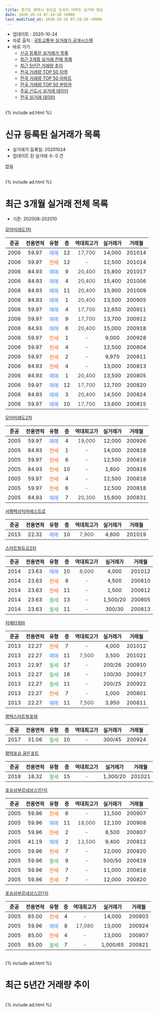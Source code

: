 ```yaml
---
title: 경기도 평택시 포승읍 도곡리 아파트 실거래 정보
date: 2020-10-24 07:10:20 +0900
last_modified_at: 2020-10-24 07:10:20 +0900
---
```


* 업데이트 : 2020-10-24
* 자료 출처 : [국토교통부 실거래가 공개시스템](http://rt.molit.go.kr)
* 바로 가기
    * [신규 등록된 실거래가 목록](#신규-등록된-실거래가-목록)
    * [최근 3개월 실거래 전체 목록](#최근-3개월-실거래-전체-목록)
    * [최근 5년간 거래량 추이](#최근-5년간-거래량-추이)
    * [전국 거래량 TOP 50 지역](https://inasie.github.io/apt-trade-info/최근-3개월-전국에서-가장-거래가-많이-발생한-지역)
    * [전국 거래량 TOP 50 아파트](https://inasie.github.io/apt-trade-info/최근-3개월-전국에서-가장-거래가-많이-발생한-아파트)
    * [전국 거래량 TOP 50 분양권](https://inasie.github.io/apt-trade-info/최근-3개월-전국에서-가장-거래가-많이-발생한-분양권)
    * [주요 신도시 실거래 데이터](https://inasie.github.io/apt-trade-info/주요-신도시)
    * [전국 실거래 데이터](https://inasie.github.io/apt-trade-info/전국)
<br>
{% include ad.html %}
<br>

# 신규 등록된 실거래가 목록
* 실거래가 등록일: 20201024
* 업데이트 된 실거래 수: 0 건

없음

<br>
{% include ad.html %}
<br>

# 최근 3개월 실거래 전체 목록
* 기준: 202008-202010


[모아미래도1차](https://search.naver.com/search.naver?query=%EA%B2%BD%EA%B8%B0%EB%8F%84+%ED%8F%89%ED%83%9D%EC%8B%9C+%ED%8F%AC%EC%8A%B9%EC%9D%8D+%EB%8F%84%EA%B3%A1%EB%A6%AC+%EB%AA%A8%EC%95%84%EB%AF%B8%EB%9E%98%EB%8F%841%EC%B0%A8)

|준공|전용면적|유형|층|역대최고가|실거래가|거래월|
|:---:|:---:|:---:|:---:|:---:|:---:|:---:|
|2006|59.97|<span style="color:#4285f3">매매</span>|12|<span style="color:#444444">17,700</span>|14,000|201014|
|2006|59.97|<span style="color:#ff5a00">전세</span>|12|<span style="color:#444444">-</span>|12,500|201014|
|2006|84.93|<span style="color:#4285f3">매매</span>|9|<span style="color:#444444">20,400</span>|15,800|201017|
|2006|84.93|<span style="color:#4285f3">매매</span>|4|<span style="color:#444444">20,400</span>|15,400|201006|
|2006|84.93|<span style="color:#4285f3">매매</span>|11|<span style="color:#444444">20,400</span>|15,900|201009|
|2006|84.93|<span style="color:#4285f3">매매</span>|1|<span style="color:#444444">20,400</span>|13,500|200905|
|2006|59.97|<span style="color:#4285f3">매매</span>|4|<span style="color:#444444">17,700</span>|12,650|200911|
|2006|59.97|<span style="color:#4285f3">매매</span>|9|<span style="color:#444444">17,700</span>|13,700|200912|
|2006|84.93|<span style="color:#4285f3">매매</span>|6|<span style="color:#444444">20,400</span>|15,000|200918|
|2006|59.97|<span style="color:#ff5a00">전세</span>|1|<span style="color:#444444">-</span>|9,000|200928|
|2006|59.97|<span style="color:#ff5a00">전세</span>|4|<span style="color:#444444">-</span>|12,500|200804|
|2006|59.97|<span style="color:#ff5a00">전세</span>|2|<span style="color:#444444">-</span>|9,970|200811|
|2006|84.93|<span style="color:#ff5a00">전세</span>|4|<span style="color:#444444">-</span>|13,000|200813|
|2006|84.93|<span style="color:#4285f3">매매</span>|1|<span style="color:#444444">20,400</span>|13,500|200805|
|2006|59.97|<span style="color:#4285f3">매매</span>|12|<span style="color:#444444">17,700</span>|12,700|200820|
|2006|84.93|<span style="color:#4285f3">매매</span>|3|<span style="color:#444444">20,400</span>|14,500|200824|
|2006|59.97|<span style="color:#4285f3">매매</span>|10|<span style="color:#444444">17,700</span>|13,600|200815|

[모아미래도2차](https://search.naver.com/search.naver?query=%EA%B2%BD%EA%B8%B0%EB%8F%84+%ED%8F%89%ED%83%9D%EC%8B%9C+%ED%8F%AC%EC%8A%B9%EC%9D%8D+%EB%8F%84%EA%B3%A1%EB%A6%AC+%EB%AA%A8%EC%95%84%EB%AF%B8%EB%9E%98%EB%8F%842%EC%B0%A8)

|준공|전용면적|유형|층|역대최고가|실거래가|거래월|
|:---:|:---:|:---:|:---:|:---:|:---:|:---:|
|2005|59.97|<span style="color:#4285f3">매매</span>|4|<span style="color:#444444">19,000</span>|12,000|200926|
|2005|84.93|<span style="color:#ff5a00">전세</span>|1|<span style="color:#444444">-</span>|14,000|200818|
|2005|59.97|<span style="color:#ff5a00">전세</span>|6|<span style="color:#444444">-</span>|12,500|200818|
|2005|84.93|<span style="color:#ff5a00">전세</span>|10|<span style="color:#444444">-</span>|1,600|200819|
|2005|59.97|<span style="color:#ff5a00">전세</span>|4|<span style="color:#444444">-</span>|12,500|200818|
|2005|59.97|<span style="color:#ff5a00">전세</span>|6|<span style="color:#444444">-</span>|12,500|200818|
|2005|84.93|<span style="color:#4285f3">매매</span>|7|<span style="color:#444444">20,300</span>|15,600|200831|

[서평택삼익마에스트로](https://search.naver.com/search.naver?query=%EA%B2%BD%EA%B8%B0%EB%8F%84+%ED%8F%89%ED%83%9D%EC%8B%9C+%ED%8F%AC%EC%8A%B9%EC%9D%8D+%EB%8F%84%EA%B3%A1%EB%A6%AC+%EC%84%9C%ED%8F%89%ED%83%9D%EC%82%BC%EC%9D%B5%EB%A7%88%EC%97%90%EC%8A%A4%ED%8A%B8%EB%A1%9C)

|준공|전용면적|유형|층|역대최고가|실거래가|거래월|
|:---:|:---:|:---:|:---:|:---:|:---:|:---:|
|2015|22.32|<span style="color:#4285f3">매매</span>|10|<span style="color:#444444">7,900</span>|4,600|201019|

[스마트빌듀오2차](https://search.naver.com/search.naver?query=%EA%B2%BD%EA%B8%B0%EB%8F%84+%ED%8F%89%ED%83%9D%EC%8B%9C+%ED%8F%AC%EC%8A%B9%EC%9D%8D+%EB%8F%84%EA%B3%A1%EB%A6%AC+%EC%8A%A4%EB%A7%88%ED%8A%B8%EB%B9%8C%EB%93%80%EC%98%A42%EC%B0%A8)

|준공|전용면적|유형|층|역대최고가|실거래가|거래월|
|:---:|:---:|:---:|:---:|:---:|:---:|:---:|
|2014|23.63|<span style="color:#4285f3">매매</span>|10|<span style="color:#444444">8,000</span>|4,000|201012|
|2014|23.63|<span style="color:#ff5a00">전세</span>|8|<span style="color:#444444">-</span>|4,500|200810|
|2014|23.63|<span style="color:#ff5a00">전세</span>|11|<span style="color:#444444">-</span>|1,500|200812|
|2014|23.63|<span style="color:#34a853">월세</span>|13|<span style="color:#444444">-</span>|1,500/20|200805|
|2014|23.63|<span style="color:#34a853">월세</span>|11|<span style="color:#444444">-</span>|300/30|200813|

[지예타워Ⅲ](https://search.naver.com/search.naver?query=%EA%B2%BD%EA%B8%B0%EB%8F%84+%ED%8F%89%ED%83%9D%EC%8B%9C+%ED%8F%AC%EC%8A%B9%EC%9D%8D+%EB%8F%84%EA%B3%A1%EB%A6%AC+%EC%A7%80%EC%98%88%ED%83%80%EC%9B%8C%E2%85%A2)

|준공|전용면적|유형|층|역대최고가|실거래가|거래월|
|:---:|:---:|:---:|:---:|:---:|:---:|:---:|
|2013|22.27|<span style="color:#ff5a00">전세</span>|7|<span style="color:#444444">-</span>|4,000|201012|
|2013|22.27|<span style="color:#4285f3">매매</span>|11|<span style="color:#444444">7,500</span>|3,500|201021|
|2013|22.97|<span style="color:#34a853">월세</span>|17|<span style="color:#444444">-</span>|200/26|200910|
|2013|22.27|<span style="color:#34a853">월세</span>|16|<span style="color:#444444">-</span>|100/30|200917|
|2013|22.27|<span style="color:#34a853">월세</span>|11|<span style="color:#444444">-</span>|200/25|200922|
|2013|22.27|<span style="color:#ff5a00">전세</span>|7|<span style="color:#444444">-</span>|1,000|200801|
|2013|22.27|<span style="color:#4285f3">매매</span>|11|<span style="color:#444444">7,500</span>|3,950|200811|

[평택스마트빌포레](https://search.naver.com/search.naver?query=%EA%B2%BD%EA%B8%B0%EB%8F%84+%ED%8F%89%ED%83%9D%EC%8B%9C+%ED%8F%AC%EC%8A%B9%EC%9D%8D+%EB%8F%84%EA%B3%A1%EB%A6%AC+%ED%8F%89%ED%83%9D%EC%8A%A4%EB%A7%88%ED%8A%B8%EB%B9%8C%ED%8F%AC%EB%A0%88)

|준공|전용면적|유형|층|역대최고가|실거래가|거래월|
|:---:|:---:|:---:|:---:|:---:|:---:|:---:|
|2017|31.06|<span style="color:#34a853">월세</span>|10|<span style="color:#444444">-</span>|300/45|200924|

[평택포승 골든포트](https://search.naver.com/search.naver?query=%EA%B2%BD%EA%B8%B0%EB%8F%84+%ED%8F%89%ED%83%9D%EC%8B%9C+%ED%8F%AC%EC%8A%B9%EC%9D%8D+%EB%8F%84%EA%B3%A1%EB%A6%AC+%ED%8F%89%ED%83%9D%ED%8F%AC%EC%8A%B9+%EA%B3%A8%EB%93%A0%ED%8F%AC%ED%8A%B8)

|준공|전용면적|유형|층|역대최고가|실거래가|거래월|
|:---:|:---:|:---:|:---:|:---:|:---:|:---:|
|2018|18.32|<span style="color:#34a853">월세</span>|15|<span style="color:#444444">-</span>|1,300/20|201021|

[포승삼부르네상스1단지](https://search.naver.com/search.naver?query=%EA%B2%BD%EA%B8%B0%EB%8F%84+%ED%8F%89%ED%83%9D%EC%8B%9C+%ED%8F%AC%EC%8A%B9%EC%9D%8D+%EB%8F%84%EA%B3%A1%EB%A6%AC+%ED%8F%AC%EC%8A%B9%EC%82%BC%EB%B6%80%EB%A5%B4%EB%84%A4%EC%83%81%EC%8A%A41%EB%8B%A8%EC%A7%80)

|준공|전용면적|유형|층|역대최고가|실거래가|거래월|
|:---:|:---:|:---:|:---:|:---:|:---:|:---:|
|2005|59.96|<span style="color:#ff5a00">전세</span>|6|<span style="color:#444444">-</span>|11,500|200907|
|2005|59.96|<span style="color:#4285f3">매매</span>|11|<span style="color:#444444">18,000</span>|12,100|200908|
|2005|59.96|<span style="color:#ff5a00">전세</span>|2|<span style="color:#444444">-</span>|8,500|200807|
|2005|41.19|<span style="color:#4285f3">매매</span>|2|<span style="color:#444444">13,500</span>|9,400|200812|
|2005|59.96|<span style="color:#ff5a00">전세</span>|7|<span style="color:#444444">-</span>|12,000|200820|
|2005|59.96|<span style="color:#34a853">월세</span>|9|<span style="color:#444444">-</span>|500/50|200819|
|2005|59.96|<span style="color:#ff5a00">전세</span>|7|<span style="color:#444444">-</span>|11,000|200818|
|2005|59.96|<span style="color:#ff5a00">전세</span>|7|<span style="color:#444444">-</span>|12,000|200820|


<script async src="//pagead2.googlesyndication.com/pagead/js/adsbygoogle.js"></script>
<!-- 기본 -->
<ins class="adsbygoogle"
     style="display:block"
     data-ad-client="ca-pub-2446590836940007"
     data-ad-slot="1659523306"
     data-ad-format="auto"
     data-full-width-responsive="true"></ins>
<script>
(adsbygoogle = window.adsbygoogle || []).push({});
</script>


[포승삼부르네상스2단지](https://search.naver.com/search.naver?query=%EA%B2%BD%EA%B8%B0%EB%8F%84+%ED%8F%89%ED%83%9D%EC%8B%9C+%ED%8F%AC%EC%8A%B9%EC%9D%8D+%EB%8F%84%EA%B3%A1%EB%A6%AC+%ED%8F%AC%EC%8A%B9%EC%82%BC%EB%B6%80%EB%A5%B4%EB%84%A4%EC%83%81%EC%8A%A42%EB%8B%A8%EC%A7%80)

|준공|전용면적|유형|층|역대최고가|실거래가|거래월|
|:---:|:---:|:---:|:---:|:---:|:---:|:---:|
|2005|85.00|<span style="color:#ff5a00">전세</span>|4|<span style="color:#444444">-</span>|14,000|200903|
|2005|59.96|<span style="color:#4285f3">매매</span>|8|<span style="color:#444444">17,080</span>|13,000|200924|
|2005|85.00|<span style="color:#ff5a00">전세</span>|4|<span style="color:#444444">-</span>|13,000|200807|
|2005|85.00|<span style="color:#34a853">월세</span>|7|<span style="color:#444444">-</span>|1,000/65|200821|


<br>
{% include ad.html %}
<br>

# 최근 5년간 거래량 추이


<div style="width:100%;">
    <canvas id="deal_progress" height="200"></canvas>
</div>

<script>
new Chart(document.getElementById("deal_progress"), {
    type: 'line',
    data: {
        labels: ['201510','201511','201512','201601','201602','201603','201604','201605','201606','201607','201608','201609','201610','201611','201612','201701','201702','201703','201704','201705','201706','201707','201708','201709','201710','201711','201712','201801','201802','201803','201804','201805','201806','201807','201808','201809','201810','201811','201812','201901','201902','201903','201904','201905','201906','201907','201908','201909','201910','201911','201912','202001','202002','202003','202004','202005','202006','202007','202008','202009','202010'],
        datasets: [{
            label: '매매',
            pointRadius: 1,
            data: [16, 8, 16, 7, 8, 17, 15, 16, 12, 9, 9, 11, 19, 9, 5, 4, 20, 20, 10, 17, 14, 7, 21, 24, 12, 7, 11, 11, 10, 12, 11, 10, 12, 6, 7, 12, 10, 6, 12, 7, 7, 10, 12, 5, 7, 10, 11, 8, 14, 14, 9, 7, 17, 11, 13, 22, 22, 14, 7, 7, 7],
            borderColor: "rgba(255, 201, 14, 1)",
            backgroundColor: "rgba(255, 201, 14, 0.5)",
            fill: false,
            lineTension: 0
        },{
            label: '전월세',
            pointRadius: 1,
            data: [24, 19, 17, 17, 29, 33, 32, 20, 22, 20, 12, 16, 24, 12, 19, 16, 14, 23, 12, 24, 26, 28, 20, 16, 16, 4, 13, 18, 14, 26, 14, 15, 22, 12, 6, 13, 17, 16, 13, 16, 15, 16, 22, 18, 14, 18, 19, 17, 9, 12, 14, 20, 20, 16, 17, 16, 18, 12, 20, 7, 3],
            borderColor: "rgba(0, 141, 185, 1)",
            backgroundColor: "rgba(0, 141, 185, 0.5)",
            fill: false,
            lineTension: 0
        }
        ]
    },
    options: {
        responsive: true,
        title: {
            display: false
        },
        tooltips: {
            mode: 'index',
            intersect: false
        },
        hover: {
            mode: 'nearest',
            intersect: true
        },
        scales: {
            xAxes: [{
                display: true,
                scaleLabel: {
                    display: true,
                    labelString: '년/월'
                }
            }],
            yAxes: [{
                display: true,
                ticks: {
                    suggestedMin: 0,
                },
                scaleLabel: {
                    display: true,
                    labelString: '실거래 수'
                }
            }]
        }
    }
});

</script>


<br>
{% include ad.html %}
<br>

